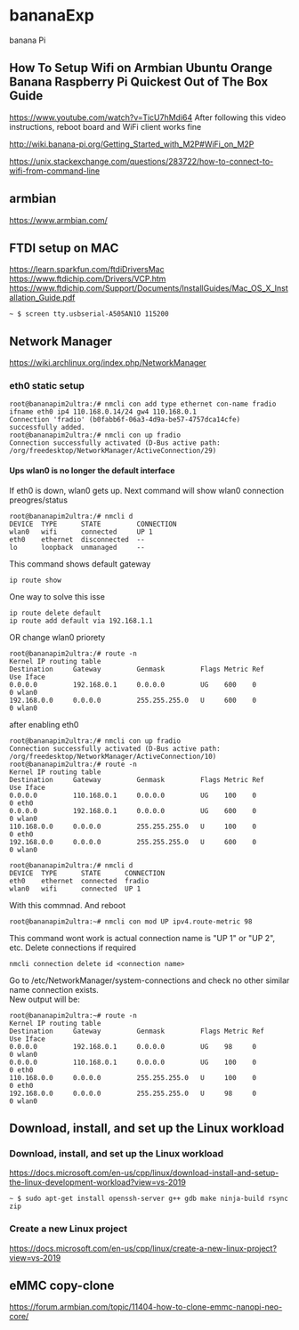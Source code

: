 # bananaExp
banana Pi 

## How To Setup Wifi on Armbian Ubuntu Orange Banana Raspberry Pi Quickest Out of The Box Guide
https://www.youtube.com/watch?v=TicU7hMdi64
After following this video instructions, reboot board and WiFi client works fine

http://wiki.banana-pi.org/Getting_Started_with_M2P#WiFi_on_M2P

https://unix.stackexchange.com/questions/283722/how-to-connect-to-wifi-from-command-line

## armbian
https://www.armbian.com/

## FTDI setup on MAC
https://learn.sparkfun.com/ftdiDriversMac
https://www.ftdichip.com/Drivers/VCP.htm
https://www.ftdichip.com/Support/Documents/InstallGuides/Mac_OS_X_Installation_Guide.pdf
```
~ $ screen tty.usbserial-A505AN1O 115200
```
## Network Manager
https://wiki.archlinux.org/index.php/NetworkManager  

### eth0 static setup  
```
root@bananapim2ultra:/# nmcli con add type ethernet con-name fradio ifname eth0 ip4 110.168.0.14/24 gw4 110.168.0.1  
Connection 'fradio' (b0fabb6f-06a3-4d9a-be57-4757dca14cfe) successfully added.  
root@bananapim2ultra:/# nmcli con up fradio
Connection successfully activated (D-Bus active path: /org/freedesktop/NetworkManager/ActiveConnection/29)

```
#### Ups wlan0 is no longer the default interface
If eth0 is down, wlan0 gets up. Next command will show wlan0 connection preogres/status
```
root@bananapim2ultra:/# nmcli d
DEVICE  TYPE      STATE         CONNECTION 
wlan0   wifi      connected     UP 1       
eth0    ethernet  disconnected  --         
lo      loopback  unmanaged     --   
```
This command shows default gateway
```
ip route show
```
One way to solve this isse
```
ip route delete default
ip route add default via 192.168.1.1
```
OR change wlan0 priorety
```
root@bananapim2ultra:/# route -n
Kernel IP routing table
Destination     Gateway         Genmask         Flags Metric Ref    Use Iface
0.0.0.0         192.168.0.1     0.0.0.0         UG    600    0        0 wlan0
192.168.0.0     0.0.0.0         255.255.255.0   U     600    0        0 wlan0
```
after enabling eth0
```
root@bananapim2ultra:/# nmcli con up fradio
Connection successfully activated (D-Bus active path: /org/freedesktop/NetworkManager/ActiveConnection/10)
root@bananapim2ultra:/# route -n
Kernel IP routing table
Destination     Gateway         Genmask         Flags Metric Ref    Use Iface
0.0.0.0         110.168.0.1     0.0.0.0         UG    100    0        0 eth0
0.0.0.0         192.168.0.1     0.0.0.0         UG    600    0        0 wlan0
110.168.0.0     0.0.0.0         255.255.255.0   U     100    0        0 eth0
192.168.0.0     0.0.0.0         255.255.255.0   U     600    0        0 wlan0

root@bananapim2ultra:/# nmcli d
DEVICE  TYPE      STATE      CONNECTION 
eth0    ethernet  connected  fradio     
wlan0   wifi      connected  UP 1

```
With this commnad. And reboot
```
root@bananapim2ultra:~# nmcli con mod UP ipv4.route-metric 98
```
This command wont work is actual connection name is "UP 1" or "UP 2", etc.  Delete connections if required  
```
nmcli connection delete id <connection name>
```  
Go to /etc/NetworkManager/system-connections and check no other similar name connection exists.  
New output will be:
```
root@bananapim2ultra:~# route -n
Kernel IP routing table
Destination     Gateway         Genmask         Flags Metric Ref    Use Iface
0.0.0.0         192.168.0.1     0.0.0.0         UG    98     0        0 wlan0
0.0.0.0         110.168.0.1     0.0.0.0         UG    100    0        0 eth0
110.168.0.0     0.0.0.0         255.255.255.0   U     100    0        0 eth0
192.168.0.0     0.0.0.0         255.255.255.0   U     98     0        0 wlan0
```
## Download, install, and set up the Linux workload 
### Download, install, and set up the Linux workload
https://docs.microsoft.com/en-us/cpp/linux/download-install-and-setup-the-linux-development-workload?view=vs-2019  
```
~ $ sudo apt-get install openssh-server g++ gdb make ninja-build rsync zip
```

### Create a new Linux project
https://docs.microsoft.com/en-us/cpp/linux/create-a-new-linux-project?view=vs-2019  


## eMMC copy-clone

https://forum.armbian.com/topic/11404-how-to-clone-emmc-nanopi-neo-core/  


